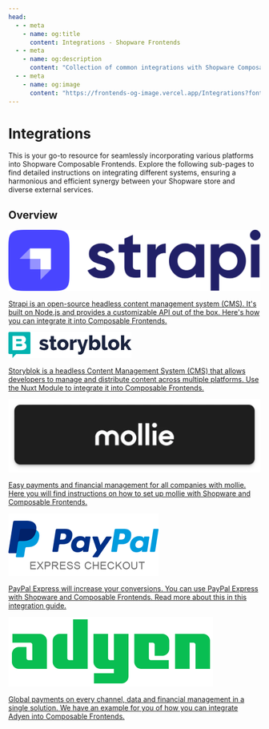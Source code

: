 ```yaml
---
head:
  - - meta
    - name: og:title
      content: Integrations - Shopware Frontends
  - - meta
    - name: og:description
      content: "Collection of common integrations with Shopware Composable Frontends."
  - - meta
    - name: og:image
      content: "https://frontends-og-image.vercel.app/Integrations?fontSize=150px"
---
```


# Integrations

This is your go-to resource for seamlessly incorporating various platforms into Shopware Composable Frontends. Explore the following sub-pages to find detailed instructions on integrating different systems,
ensuring a harmonious and efficient synergy between your Shopware store and diverse external services.

## Overview

<div class="grid grid-cols-1 lg:grid-cols-2 gap-4 place-items-center">
  <div>
    <a href="cms/strapi.html" class="block max-w-sm p-6 bg-white border border-gray-200 rounded-lg shadow hover:bg-gray-100 dark:bg-gray-800 dark:border-gray-700 dark:hover:bg-gray-700 my-5 text-center">
      <span class="mb-2 text-2xl font-bold tracking-tight text-gray-900 dark:text-white"><img src="../../.assets/cms-icons/Strapi.full.logo.dark.png" alt="Strapi Logo" class="my-8 h-14 inline" /></span>
      <p class="font-normal text-gray-700 dark:text-gray-400 h-40">Strapi is an open-source headless content management system (CMS). It's built on Node.js and provides a customizable API out of the box. Here's how you can integrate it into Composable Frontends.</p>
    </a>
  </div>
  <div>
    <a href="cms/storyblok.html" class="block max-w-sm p-6 bg-white border border-gray-200 rounded-lg shadow hover:bg-gray-100 dark:bg-gray-800 dark:border-gray-700 dark:hover:bg-gray-700 my-5 text-center">
      <span class="mb-2 text-2xl font-bold tracking-tight text-gray-900 dark:text-white"><img src="../../.assets/cms-icons/storyblok.svg" alt="storyblok Logo" class="my-8 h-14 inline" /></span>
      <p class="font-normal text-gray-700 dark:text-gray-400 h-40">Storyblok is a headless Content Management System (CMS) that allows developers to manage and distribute content across multiple platforms. Use the Nuxt Module to integrate it into Composable Frontends.</p>
    </a>
  </div>
  <div>
    <a href="payments/mollie.html" class="block max-w-sm p-6 bg-white border border-gray-200 rounded-lg shadow hover:bg-gray-100 dark:bg-gray-800 dark:border-gray-700 dark:hover:bg-gray-700 mb-5 text-center">
      <span class="mb-2 text-2xl font-bold tracking-tight text-gray-900 dark:text-white"><img src="../../.assets/payment-icons/mollie.webp" alt="mollie Logo" class="my-8 h-20 inline"/></span>
        <p class="font-normal text-gray-700 dark:text-gray-400 h-40">Easy payments and financial management for all companies with mollie. Here you will find instructions on how to set up mollie with Shopware and Composable Frontends.</p>
    </a>
  </div>
  <div>
    <a href="../../getting-started/e-commerce/custom-payment.html" class="block max-w-sm p-6 bg-white border border-gray-200 rounded-lg shadow hover:bg-gray-100 dark:bg-gray-800 dark:border-gray-700 dark:hover:bg-gray-700 mb-5 text-center">
      <span class="mb-2 text-2xl font-bold tracking-tight text-gray-900 dark:text-white"><img src="../../.assets/payment-icons/paypal-express.png" alt="PayPal Express Logo" class="my-8 h-20 inline" /></span>
      <p class="font-normal text-gray-700 dark:text-gray-400 h-40">PayPal Express will increase your conversions. You can use PayPal Express with Shopware and Composable Frontends. Read more about this in this integration guide.</p>
    </a>
  </div>
  <div>
    <a href="payments/adyen.html" class="block max-w-sm p-6 bg-white border border-gray-200 rounded-lg shadow hover:bg-gray-100 dark:bg-gray-800 dark:border-gray-700 dark:hover:bg-gray-700 mb-5 text-center">
      <span class="mb-2 text-2xl font-bold tracking-tight text-gray-900 dark:text-white"><img src="../../.assets/payment-icons/adyen.png" alt="Adyen Logo" class="my-8 h-20 inline" /></span>
      <p class="font-normal text-gray-700 dark:text-gray-400 h-40">Global payments on every channel, data and financial management in a single solution. We have an example for you of how you can integrate Adyen into Composable Frontends.</p>
    </a>
  </div>
</div>
